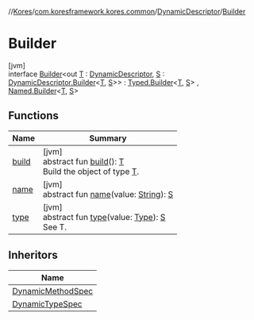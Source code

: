 //[Kores](../../../../index.md)/[com.koresframework.kores.common](../../index.md)/[DynamicDescriptor](../index.md)/[Builder](index.md)

# Builder

[jvm]\
interface [Builder](index.md)<out [T](index.md) : [DynamicDescriptor](../index.md), [S](index.md) : [DynamicDescriptor.Builder](index.md)<[T](index.md), [S](index.md)>> : [Typed.Builder](../../../com.koresframework.kores.base/-typed/-builder/index.md)<[T](index.md), [S](index.md)> , [Named.Builder](../../../com.koresframework.kores.base/-named/-builder/index.md)<[T](index.md), [S](index.md)>

## Functions

| Name | Summary |
|---|---|
| [build](../../../com.koresframework.kores.builder/-builder/build.md) | [jvm]<br>abstract fun [build](../../../com.koresframework.kores.builder/-builder/build.md)(): [T](index.md)<br>Build the object of type [T](../../../com.koresframework.kores.builder/-builder/index.md). |
| [name](../../../com.koresframework.kores.base/-named/-builder/name.md) | [jvm]<br>abstract fun [name](../../../com.koresframework.kores.base/-named/-builder/name.md)(value: [String](https://kotlinlang.org/api/latest/jvm/stdlib/kotlin/-string/index.html)): [S](index.md) |
| [type](../../../com.koresframework.kores.base/-typed/-builder/type.md) | [jvm]<br>abstract fun [type](../../../com.koresframework.kores.base/-typed/-builder/type.md)(value: [Type](https://docs.oracle.com/javase/8/docs/api/java/lang/reflect/Type.html)): [S](index.md)<br>See T. |

## Inheritors

| Name |
|---|
| [DynamicMethodSpec](../../-dynamic-method-spec/-builder/index.md) |
| [DynamicTypeSpec](../../-dynamic-type-spec/-builder/index.md) |
